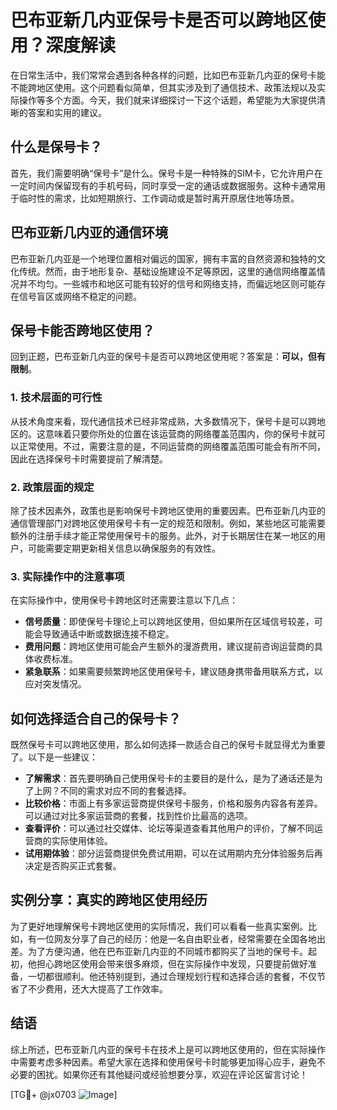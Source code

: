 # 巴布亚新几内亚保号卡是否可以跨地区使用？深度解读

在日常生活中，我们常常会遇到各种各样的问题，比如巴布亚新几内亚的保号卡能不能跨地区使用。这个问题看似简单，但其实涉及到了通信技术、政策法规以及实际操作等多个方面。今天，我们就来详细探讨一下这个话题，希望能为大家提供清晰的答案和实用的建议。

## 什么是保号卡？

首先，我们需要明确“保号卡”是什么。保号卡是一种特殊的SIM卡，它允许用户在一定时间内保留现有的手机号码，同时享受一定的通话或数据服务。这种卡通常用于临时性的需求，比如短期旅行、工作调动或是暂时离开原居住地等场景。

## 巴布亚新几内亚的通信环境

巴布亚新几内亚是一个地理位置相对偏远的国家，拥有丰富的自然资源和独特的文化传统。然而，由于地形复杂、基础设施建设不足等原因，这里的通信网络覆盖情况并不均匀。一些城市和地区可能有较好的信号和网络支持，而偏远地区则可能存在信号盲区或网络不稳定的问题。

## 保号卡能否跨地区使用？

回到正题，巴布亚新几内亚的保号卡是否可以跨地区使用呢？答案是：**可以，但有限制**。

### 1. 技术层面的可行性

从技术角度来看，现代通信技术已经非常成熟，大多数情况下，保号卡是可以跨地区的。这意味着只要你所处的位置在该运营商的网络覆盖范围内，你的保号卡就可以正常使用。不过，需要注意的是，不同运营商的网络覆盖范围可能会有所不同，因此在选择保号卡时需要提前了解清楚。

### 2. 政策层面的规定

除了技术因素外，政策也是影响保号卡跨地区使用的重要因素。巴布亚新几内亚的通信管理部门对跨地区使用保号卡有一定的规范和限制。例如，某些地区可能需要额外的注册手续才能正常使用保号卡的服务。此外，对于长期居住在某一地区的用户，可能需要定期更新相关信息以确保服务的有效性。

### 3. 实际操作中的注意事项

在实际操作中，使用保号卡跨地区时还需要注意以下几点：

- **信号质量**：即使保号卡理论上可以跨地区使用，但如果所在区域信号较差，可能会导致通话中断或数据连接不稳定。
- **费用问题**：跨地区使用可能会产生额外的漫游费用，建议提前咨询运营商的具体收费标准。
- **紧急联系**：如果需要频繁跨地区使用保号卡，建议随身携带备用联系方式，以应对突发情况。

## 如何选择适合自己的保号卡？

既然保号卡可以跨地区使用，那么如何选择一款适合自己的保号卡就显得尤为重要了。以下是一些建议：

- **了解需求**：首先要明确自己使用保号卡的主要目的是什么，是为了通话还是为了上网？不同的需求对应不同的套餐选择。
- **比较价格**：市面上有多家运营商提供保号卡服务，价格和服务内容各有差异。可以通过对比多家运营商的套餐，找到性价比最高的选项。
- **查看评价**：可以通过社交媒体、论坛等渠道查看其他用户的评价，了解不同运营商的实际使用体验。
- **试用期体验**：部分运营商提供免费试用期，可以在试用期内充分体验服务后再决定是否购买正式套餐。

## 实例分享：真实的跨地区使用经历

为了更好地理解保号卡跨地区使用的实际情况，我们可以看看一些真实案例。比如，有一位网友分享了自己的经历：他是一名自由职业者，经常需要在全国各地出差。为了方便沟通，他在巴布亚新几内亚的不同城市都购买了当地的保号卡。起初，他担心跨地区使用会带来很多麻烦，但在实际操作中发现，只要提前做好准备，一切都很顺利。他还特别提到，通过合理规划行程和选择合适的套餐，不仅节省了不少费用，还大大提高了工作效率。

## 结语

综上所述，巴布亚新几内亚的保号卡在技术上是可以跨地区使用的，但在实际操作中需要考虑多种因素。希望大家在选择和使用保号卡时能够更加得心应手，避免不必要的困扰。如果你还有其他疑问或经验想要分享，欢迎在评论区留言讨论！

[TG💪+ @jx0703 ![Image](https://github.com/user-attachments/assets/dbca1d08-cadb-493c-b0ec-ad6f7a83f270)]
